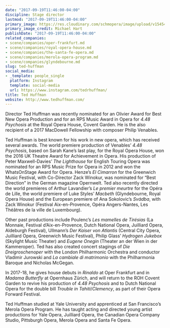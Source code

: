 ```yaml
---
date: "2017-09-19T11:46:00-04:00"
discipline: Stage director
lastmod: "2017-09-19T11:46:00-04:00"
primary_image: https://res.cloudinary.com/schmopera/image/upload/v1545409169/media/webhook-uploads/1505835790713/Ted_Huffman_PR_Photo_37.jpg.jpg
primary_image_credit: Michael Hart
publishDate: "2017-09-19T11:46:00-04:00"
related_companies:
- scene/companies/oper-frankfurt.md
- scene/companies/royal-opera-house.md
- scene/companies/the-santa-fe-opera.md
- scene/companies/merola-opera-program.md
- scene/companies/glyndebourne.md
slug: ted-huffman
social_media:
- _template: people_single
  platform: Instagram
  template: social-media
  url: https://www.instagram.com/tedrhuffman/
title: Ted Huffman
website: http://www.tedhuffman.com/
---
```


Director Ted Huffman was recently nominated for an Olivier Award for Best New Opera Production and for an RPS Music Award in Opera for *4.48 Psychosis* at the Royal Opera House, Covent Garden. He is the also recipient of a 2017 MacDowell Fellowship with composer Philip Venables.

Ted Huffman is best known for his work in new opera, which has received several awards. The world premiere production of Venables’ *4.48 Psychosis*, based on Sarah Kane’s last play, for the Royal Opera House, won the 2016 UK Theatre Award for Achievement in Opera. His production of Peter Maxwell-Davies’ *The Lighthouse* for English Touring Opera was nominated for an RPS Music Prize for Opera in 2012 and won the WhatsOnStage Award for Opera. Henze’s *El Cimarron* for the Greenwich Music Festival, with Co-Director Zack Winokur, was nominated for “Best Direction” in the German magazine Opernwelt. Ted also recently directed the world premieres of Arthur Lavandier’s *Le premier meurtre* for the Opéra de Lille, the world premiere of Luke Styles’ *Macbeth* (Glyndebourne, Royal Opera House) and the European premiere of Ana Sokolovic’s *Svádba*, with Zack Winokur (Festival Aix-en-Provence, Opéra Angers-Nantes, Les Théâtres de la ville de Luxembourg).

Other past productions include Poulenc’s *Les mamelles de Tirésias* (La Monnaie, Festival d’Aix-en-Provence, Dutch National Opera, Juilliard Opera, Aldeburgh Festival), Ullmann’s *Der Kaiser von Atlantis* (Central City Opera, Juilliard Opera, Greenwich Music Festival), Philip Glass’ *Hydrogen Jukebox* (Skylight Music Theater) and *Eugene Onegin* (Theater an der Wien in der Kammeroper). Ted has also created concert stagings of *Die Dreigroschenoper* with the London Philharmonic Orchestra and conductor Vladimir Jurowski and *La cambiale di matrimonio* with the Philharmonia Baroque and Nicholas McGegan.

In 2017-18, he gives house debuts in *Rinaldo* at Oper Frankfurt and in *Madama Butterfly* at Opernhaus Zürich, and will return to the ROH Covent Garden to revive his production of *4.48 Psychosis* and to Dutch National Opera for the double bill *Trouble in Tahiti*/*Clemency*, as part of their Opera Forward Festival.

Ted Huffman studied at Yale University and apprenticed at San Francisco’s Merola Opera Program. He has taught acting and directed young artist productions for Yale Opera, Juilliard Opera, the Canadian Opera Company Studio, Pittsburgh Opera, Merola Opera and Santa Fe Opera.

